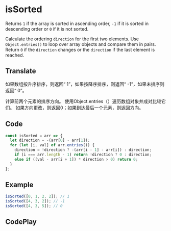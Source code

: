 # isSorted

Returns `1` if the array is sorted in ascending order, `-1` if it is sorted in descending order or `0` if it is not sorted.

Calculate the ordering `direction` for the first two elements.
Use `Object.entries()` to loop over array objects and compare them in pairs.
Return `0` if the `direction` changes or the `direction` if the last element is reached.

## Translate

如果数组按升序排序，则返回“ 1”，如果按降序排序，则返回“ -1”，如果未排序则返回“ 0”。

计算前两个元素的排序方向。
使用Object.entries（）遍历数组对象并成对比较它们。
如果方向更改，则返回0；如果到达最后一个元素，则返回方向。

## Code

```js
const isSorted = arr => {
  let direction = -(arr[0] - arr[1]);
  for (let [i, val] of arr.entries()) {
    direction = !direction ? -(arr[i - 1] - arr[i]) : direction;
    if (i === arr.length - 1) return !direction ? 0 : direction;
    else if ((val - arr[i + 1]) * direction > 0) return 0;
  }
};
```

## Example

```js
isSorted([0, 1, 2, 2]); // 1
isSorted([4, 3, 2]); // -1
isSorted([4, 3, 5]); // 0
```

## CodePlay

<template>
  <code-play codeplay-id="" />
</template>

